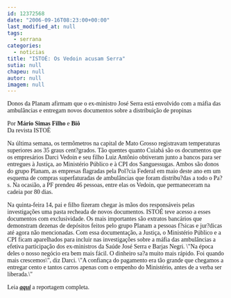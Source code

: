 ```yaml
---
id: 12372568
date: "2006-09-16T08:23:00+00:00"
last_modified_at: null
tags:
  - serrana
categories:
  - noticias
title: "ISTOÉ: Os Vedoin acusam Serra"
sutia: null
chapeu: null
autor: null
imagem: null
---
```

<p><P><FONT face=Verdana>Donos da Planam afirmam que o ex-ministro José Serra está envolvido com a máfia das ambulâncias e entregam novos documentos sobre a distribuição de propinas</FONT></P></p>
<p><P><FONT face=Verdana>Por <B>Mário Simas Filho</B> e <B>Biô</B><BR>Da revista ISTOÉ</FONT></P></p>
<p><P><FONT face=Verdana>Na última semana, os termômetros na capital de Mato Grosso registravam temperaturas superiores aos 35 graus cent?grados. Tão quentes quanto Cuiabá são os documentos que os empresários Darci Vedoin e seu filho Luiz Antônio obtiveram junto a bancos para ser entregues à Justiça, ao Ministério Público e à CPI dos Sanguessugas. Ambos são donos do grupo Planam, as empresas flagradas pela Pol?cia Federal em maio deste ano em um esquema de compras superfaturadas de ambulâncias que foram distribu?das a todo o Pa?s. Na ocasião, a PF prendeu 46 pessoas, entre elas os Vedoin, que permaneceram na cadeia por 80 dias. </FONT></P></p>
<p><P><FONT face=Verdana>Na quinta-feira 14, pai e filho fizeram chegar às mãos dos responsáveis pelas investigações uma pasta recheada de novos documentos. ISTOÉ teve acesso a esses documentos com exclusividade. Os mais importantes são extratos bancários que demonstram dezenas de depósitos feitos pelo grupo Planam a pessoas f?sicas e jur?dicas até agora não mencionadas. Com essa documentação, a Justiça, o Ministério Público e a CPI ficam aparelhados para incluir nas investigações sobre a máfia das ambulâncias a efetiva participação dos ex-ministros da Saúde José Serra e Barjas Negri. \"Na época deles o nosso negócio era bem mais fácil. O dinheiro sa?a muito mais rápido. Foi quando mais crescemos\", diz Darci. \"A confiança do pagamento era tão grande que chegamos a entregar cento e tantos carros apenas com o empenho do Ministério, antes de a verba ser liberada.\"</FONT></P><FONT face=Verdana></p>
<p><P>Leia <STRONG><EM><A href=\"https://www.terra.com.br/istoe/\" target=_blank>aqui</A></EM></STRONG> a reportagem completa.</P></FONT> </p>
